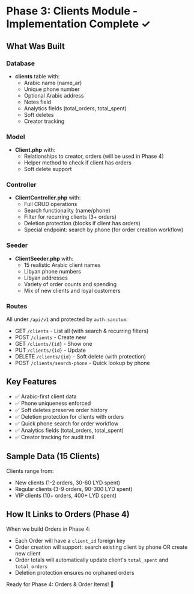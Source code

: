 # Phase 3: Clients Module - Implementation Complete ✓

## What Was Built

### Database

-   **clients** table with:
    -   Arabic name (name_ar)
    -   Unique phone number
    -   Optional Arabic address
    -   Notes field
    -   Analytics fields (total_orders, total_spent)
    -   Soft deletes
    -   Creator tracking

### Model

-   **Client.php** with:
    -   Relationships to creator, orders (will be used in Phase 4)
    -   Helper method to check if client has orders
    -   Soft delete support

### Controller

-   **ClientController.php** with:
    -   Full CRUD operations
    -   Search functionality (name/phone)
    -   Filter for recurring clients (3+ orders)
    -   Deletion protection (blocks if client has orders)
    -   Special endpoint: search by phone (for order creation workflow)

### Seeder

-   **ClientSeeder.php** with:
    -   15 realistic Arabic client names
    -   Libyan phone numbers
    -   Libyan addresses
    -   Variety of order counts and spending
    -   Mix of new clients and loyal customers

### Routes

All under `/api/v1` and protected by `auth:sanctum`:

-   GET `/clients` - List all (with search & recurring filters)
-   POST `/clients` - Create new
-   GET `/clients/{id}` - Show one
-   PUT `/clients/{id}` - Update
-   DELETE `/clients/{id}` - Soft delete (with protection)
-   POST `/clients/search-phone` - Quick lookup by phone

## Key Features

-   ✅ Arabic-first client data
-   ✅ Phone uniqueness enforced
-   ✅ Soft deletes preserve order history
-   ✅ Deletion protection for clients with orders
-   ✅ Quick phone search for order workflow
-   ✅ Analytics fields (total_orders, total_spent)
-   ✅ Creator tracking for audit trail

## Sample Data (15 Clients)

Clients range from:

-   New clients (1-2 orders, 30-60 LYD spent)
-   Regular clients (3-9 orders, 90-300 LYD spent)
-   VIP clients (10+ orders, 400+ LYD spent)

## How It Links to Orders (Phase 4)

When we build Orders in Phase 4:

-   Each Order will have a `client_id` foreign key
-   Order creation will support: search existing client by phone OR create new client
-   Order totals will automatically update client's `total_spent` and `total_orders`
-   Deletion protection ensures no orphaned orders

Ready for Phase 4: Orders & Order Items! 🚀
